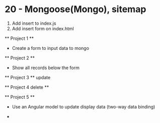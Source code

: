 # 20 - Mongoose(Mongo), sitemap #


1. Add insert to index.js
2. Add insert form on index.html

** Project 1 **
- Create a form to input data to mongo

** Project 2 **
- Show all records below the form

** Project 3 **
update

** Project 4 delete **

** Project 5 **
- Use an Angular model to update display data (two-way data binding)

- 
